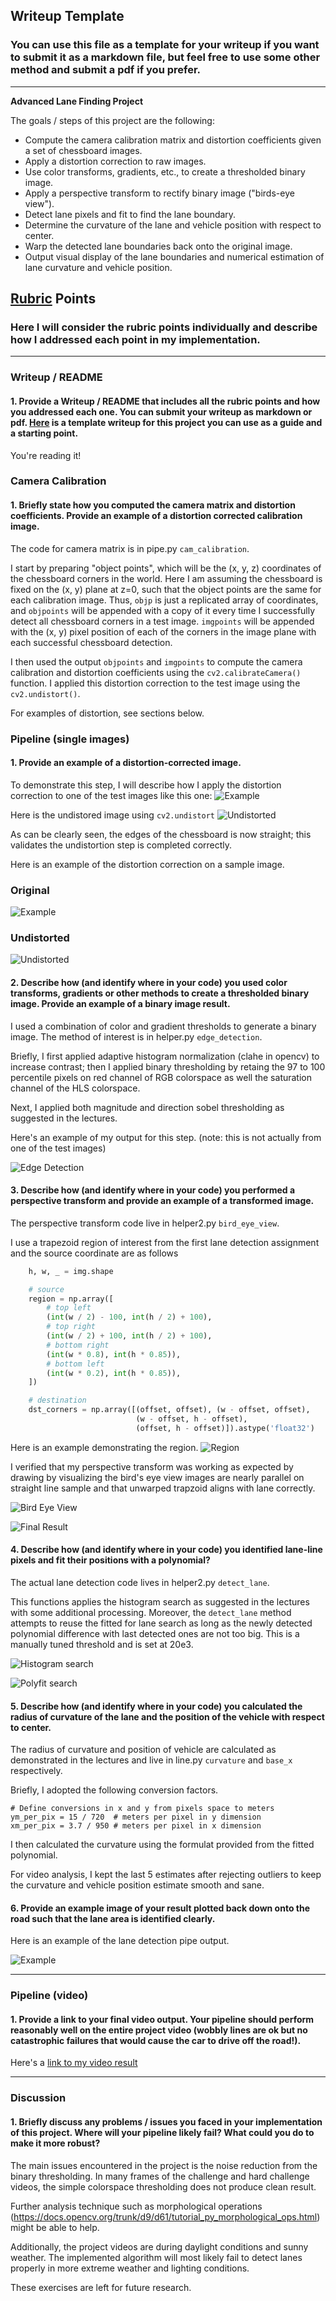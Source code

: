 ## Writeup Template

### You can use this file as a template for your writeup if you want to submit it as a markdown file, but feel free to use some other method and submit a pdf if you prefer.

---

**Advanced Lane Finding Project**

The goals / steps of this project are the following:

* Compute the camera calibration matrix and distortion coefficients given a set of chessboard images.
* Apply a distortion correction to raw images.
* Use color transforms, gradients, etc., to create a thresholded binary image.
* Apply a perspective transform to rectify binary image ("birds-eye view").
* Detect lane pixels and fit to find the lane boundary.
* Determine the curvature of the lane and vehicle position with respect to center.
* Warp the detected lane boundaries back onto the original image.
* Output visual display of the lane boundaries and numerical estimation of lane curvature and vehicle position.

[//]: # (Image References)

[image1]: ./examples/undistort_output.png "Undistorted"
[image2]: ./test_images/test1.jpg "Road Transformed"
[image3]: ./examples/binary_combo_example.jpg "Binary Example"
[image4]: ./examples/warped_straight_lines.jpg "Warp Example"
[image5]: ./examples/color_fit_lines.jpg "Fit Visual"
[image6]: ./examples/example_output.jpg "Output"
[video1]: ./project_video.mp4 "Video"

## [Rubric](https://review.udacity.com/#!/rubrics/571/view) Points

### Here I will consider the rubric points individually and describe how I addressed each point in my implementation.

---

### Writeup / README

#### 1. Provide a Writeup / README that includes all the rubric points and how you addressed each one.  You can submit your writeup as markdown or pdf.  [Here](https://github.com/udacity/CarND-Advanced-Lane-Lines/blob/master/writeup_template.md) is a template writeup for this project you can use as a guide and a starting point.

You're reading it!

### Camera Calibration

#### 1. Briefly state how you computed the camera matrix and distortion coefficients. Provide an example of a distortion corrected calibration image.

The code for camera matrix is in pipe.py `cam_calibration`.

I start by preparing "object points", which will be the (x, y, z) coordinates of the chessboard corners in the world. Here I am assuming the chessboard is fixed on the (x, y) plane at z=0, such that the object points are the same for each calibration image.  Thus, `objp` is just a replicated array of coordinates, and `objpoints` will be appended with a copy of it every time I successfully detect all chessboard corners in a test image.  `imgpoints` will be appended with the (x, y) pixel position of each of the corners in the image plane with each successful chessboard detection.

I then used the output `objpoints` and `imgpoints` to compute the camera calibration and distortion coefficients using the `cv2.calibrateCamera()` function.  I applied this distortion correction to the test image using the `cv2.undistort()`.

For examples of distortion, see sections below.

### Pipeline (single images)

#### 1. Provide an example of a distortion-corrected image.

To demonstrate this step, I will describe how I apply the distortion correction to one of the test images like this one:
![Example](asset/sample.png)

Here is the undistored image using `cv2.undistort`
![Undistorted](asset/undist.png)

As can be clearly seen, the edges of the chessboard is now straight; this validates the undistortion step is completed correctly.

Here is an example of the distortion correction on a sample image.

### Original
![Example](asset/orig.png)

### Undistorted
![Undistorted](asset/undistortion.png)



#### 2. Describe how (and identify where in your code) you used color transforms, gradients or other methods to create a thresholded binary image.  Provide an example of a binary image result.

I used a combination of color and gradient thresholds to generate a binary image.  The method of interest is in helper.py `edge_detection`.

Briefly, I first applied adaptive histogram normalization (clahe in opencv) to increase contrast; then I applied binary thresholding by retaing the 97 to 100 percentile pixels on red channel of RGB colorspace as well the saturation channel of the HLS colorspace.

Next, I applied both magnitude and direction sobel thresholding as suggested in the lectures.

Here's an example of my output for this step.  (note: this is not actually from one of the test images)

![Edge Detection](asset/edge_detection.png)

#### 3. Describe how (and identify where in your code) you performed a perspective transform and provide an example of a transformed image.

The perspective transform code live in helper2.py `bird_eye_view`.

I use a trapezoid region of interest from the first lane detection assignment and the source coordinate are as follows

```python
    h, w, _ = img.shape

    # source
    region = np.array([
        # top left
        (int(w / 2) - 100, int(h / 2) + 100),
        # top right
        (int(w / 2) + 100, int(h / 2) + 100),
        # bottom right
        (int(w * 0.8), int(h * 0.85)),
        # bottom left
        (int(w * 0.2), int(h * 0.85)),
    ])

    # destination
    dst_corners = np.array([(offset, offset), (w - offset, offset),
                            (w - offset, h - offset),
                            (offset, h - offset)]).astype('float32')
```

Here is an example demonstrating the region.
![Region](asset/region.png)

I verified that my perspective transform was working as expected by drawing by visualizing the bird's eye view images are nearly parallel on straight line sample and that unwarped trapzoid aligns with lane correctly.

![Bird Eye View](asset/unwarped_region.png)

![Final Result](asset/final.jpg)

#### 4. Describe how (and identify where in your code) you identified lane-line pixels and fit their positions with a polynomial?

The actual lane detection code lives in helper2.py `detect_lane`.

This functions applies the histogram search as suggested in the lectures with some additional processing. Moreover, the `detect_lane` method attempts to reuse the fitted for lane search as long as the newly detected polynomial difference with last detected ones are not too big. This is a manually tuned threshold and is set at 20e3.

![Histogram search](asset/histo.png)

![Polyfit search](asset/fit.png)


#### 5. Describe how (and identify where in your code) you calculated the radius of curvature of the lane and the position of the vehicle with respect to center.

The radius of curvature and position of vehicle are calculated as demonstrated in the lectures and live in line.py `curvature` and `base_x` respectively.

Briefly, I adopted the following conversion factors.

```
# Define conversions in x and y from pixels space to meters
ym_per_pix = 15 / 720  # meters per pixel in y dimension
xm_per_pix = 3.7 / 950 # meters per pixel in x dimension
```

I then calculated the curvature using the formulat provided from the fitted polynomial.

For video analysis, I kept the last 5 estimates after rejecting outliers to keep the curvature and vehicle position estimate smooth and sane.


#### 6. Provide an example image of your result plotted back down onto the road such that the lane area is identified clearly.

Here is an example of the lane detection pipe output.

![Example](asset/output.png)

---

### Pipeline (video)

#### 1. Provide a link to your final video output.  Your pipeline should perform reasonably well on the entire project video (wobbly lines are ok but no catastrophic failures that would cause the car to drive off the road!).

Here's a [link to my video result](test_videos_output/project_video.mp4)

---

### Discussion

#### 1. Briefly discuss any problems / issues you faced in your implementation of this project.  Where will your pipeline likely fail?  What could you do to make it more robust?

The main issues encountered in the project is the noise reduction from the binary thresholding. In many frames of the challenge and hard challenge videos, the simple colorspace thresholding does not produce clean result.

Further analysis technique such as morphological operations (https://docs.opencv.org/trunk/d9/d61/tutorial_py_morphological_ops.html) might be able to help.

Additionally, the project videos are during daylight conditions and sunny weather. The implemented algorithm will most likely fail to detect lanes properly in more extreme weather and lighting conditions.

These exercises are left for future research.
